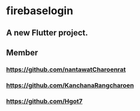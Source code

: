 # firebaselogin

A new Flutter project.
--------------------------------------------
## Member
### https://github.com/nantawatCharoenrat
### https://github.com/KanchanaRangcharoen
### https://github.com/Hgot7
